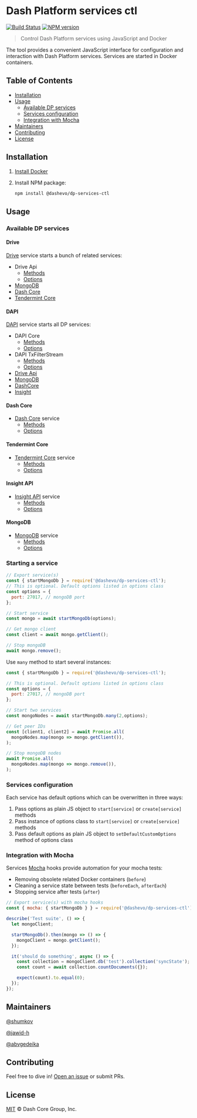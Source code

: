 # Dash Platform services ctl

[![Build Status](https://travis-ci.com/dashevo/js-dp-services-ctl.svg?branch=master)](https://travis-ci.com/dashevo/js-dp-services-ctl)
[![NPM version](https://img.shields.io/npm/v/@dashevo/dp-services-ctl.svg)](https://npmjs.org/package/@dashevo/dp-services-ctl)

> Control Dash Platform services using JavaScript and Docker

The tool provides a convenient JavaScript interface for configuration and interaction with Dash Platform services. Services are started in Docker containers.

## Table of Contents

- [Installation](#installation)
- [Usage](#usage)
    - [Available DP services](#available-dp-services)
    - [Services configuration](#services-configuration)
    - [Integration with Mocha](#integration-with-mocha)
- [Maintainers](#maintainers)
- [Contributing](#contributing)
- [License](#license)

## Installation

1. [Install Docker](https://docs.docker.com/install/)
2. Install NPM package:

    ```sh
    npm install @dashevo/dp-services-ctl
    ```

## Usage

### Available DP services

#### Drive

[Drive](https://github.com/dashevo/drive) service starts a bunch of related services:
- Drive Api
    - [Methods](https://github.com/dashevo/js-dp-services-ctl/blob/master/lib/services/driveApi/DriveApi.js)
    - [Options](https://github.com/dashevo/js-dp-services-ctl/blob/master/lib/services/driveApi/DriveApiOptions.js)
- [MongoDB](#mongodb)
- [Dash Core](#dash-core)
- [Tendermint Core](#tendermint-core)

#### DAPI

[DAPI](https://github.com/dashevo/dapi) service starts all DP services:
- DAPI Core
    - [Methods](https://github.com/dashevo/js-dp-services-ctl/blob/master/lib/services/dapi/core/DapiCore.js)
    - [Options](https://github.com/dashevo/js-dp-services-ctl/blob/master/lib/services/dapi/core/DapiCoreOptions.js)
- DAPI TxFilterStream
    - [Methods](https://github.com/dashevo/js-dp-services-ctl/blob/master/lib/services/dapi/txFilterStream/DapiTxFilterStream.js)
    - [Options](https://github.com/dashevo/js-dp-services-ctl/blob/master/lib/services/dapi/txFilterStream/DapiTxFilterStreamOptions.js)
- [Drive Api](#drive)
- [MongoDB](#mongodb)
- [DashCore](#dash-core)
- [Insight](#insight)

#### Dash Core

- [Dash Core](https://github.com/dashpay/dash) service
    - [Methods](https://github.com/dashevo/js-dp-services-ctl/blob/master/lib/services/dashCore/DashCore.js)
    - [Options](https://github.com/dashevo/js-dp-services-ctl/blob/master/lib/services/dashCore/DashCoreOptions.js)
    
#### Tendermint Core

- [Tendermint Core](https://tendermint.com) service
    - [Methods](https://github.com/dashevo/js-dp-services-ctl/blob/master/lib/services/tendermintCore/TendermintCore.js)
    - [Options](https://github.com/dashevo/js-dp-services-ctl/blob/master/lib/services/tendermintCore/TendermintCoreOptions.js)

#### Insight API

- [Insight API](https://github.com/dashevo/insight-api) service
    - [Methods](https://github.com/dashevo/js-dp-services-ctl/blob/master/lib/services/insightApi/InsightApi.js)
    - [Options](https://github.com/dashevo/js-dp-services-ctl/blob/master/lib/services/insightApi/InsightApiOptions.js)

#### MongoDB

- [MongoDB](https://www.mongodb.com/) service
    - [Methods](https://github.com/dashevo/js-dp-services-ctl/blob/master/lib/services/mongoDb/MongoDb.js)
    - [Options](https://github.com/dashevo/js-dp-services-ctl/blob/master/lib/services/mongoDb/MongoDbOptions.js)

### Starting a service

```js
// Export service(s)
const { startMongoDb } = require('@dashevo/dp-services-ctl');
// This is optional. Default options listed in options class
const options = {
  port: 27017, // mongoDB port
};

// Start service
const mongo = await startMongoDb(options);

// Get mongo client
const client = await mongo.getClient();

// Stop mongoDB
await mongo.remove();
```

Use `many` method to start several instances:

```js
const { startMongoDb } = require('@dashevo/dp-services-ctl');

// This is optional. Default options listed in options class
const options = {
  port: 27017, // mongoDB port
};

// Start two services
const mongoNodes = await startMongoDb.many(2,options);

// Get peer IDs
const [client1, client2] = await Promise.all(
  mongoNodes.map(mongo => mongo.getClient()),
);

// Stop mongoDB nodes
await Promise.all(
  mongoNodes.map(mongo => mongo.remove()),
);
```

### Services configuration

Each service has default options which can be overwritten in three ways:
1. Pass options as plain JS object to `start[service]` or `create[service]` methods
2. Pass instance of options class to `start[service]` or `create[service]` methods
3. Pass default options as plain JS object to `setDefaultCustomOptions` method of options class

### Integration with Mocha

Services [Mocha](https://mochajs.org/) hooks provide automation for your mocha tests:
- Removing obsolete related Docker containers (`before`)
- Cleaning a service state between tests (`beforeEach`, `afterEach`)
- Stopping service after tests (`after`)

```js
// Export service(s) with mocha hooks
const { mocha: { startMongoDb } } = require('@dashevo/dp-services-ctl');

describe('Test suite', () => {
  let mongoClient;

  startMongoDb().then(mongo => () => {
    mongoClient = mongo.getClient();
  });

  it('should do something', async () => {
    const collection = mongoClient.db('test').collection('syncState');
    const count = await collection.countDocuments({});

    expect(count).to.equal(0);
  });
});
```

## Maintainers

[@shumkov](https://github.com/shumkov)

[@jawid-h](https://github.com/jawid-h)

[@abvgedeika](https://github.com/abvgedeika)

## Contributing

Feel free to dive in! [Open an issue](https://github.com/dashevo/js-dp-services-ctl/issues/new) or submit PRs.

## License

[MIT](LICENSE) &copy; Dash Core Group, Inc.
